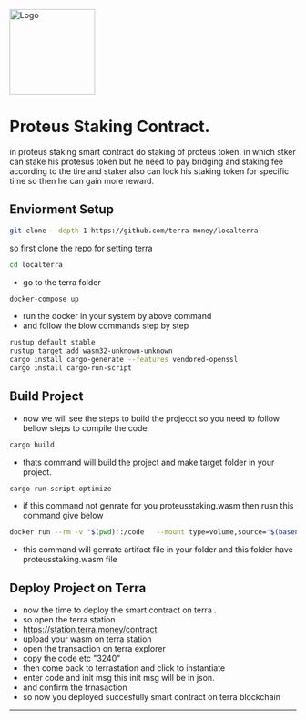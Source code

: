 <a href="https://proteus.finance/" title="Proteus Finance"><img align="center" src="../assets/logo_with_text.svg" height="150" alt="Logo" /></a>
<br />

# Proteus Staking Contract.
in proteus staking smart contract do staking of proteus token. in which stker can stake his protesus token but he need to pay bridging and staking fee according to the tire and staker also can lock his staking token for specific time so then he can gain more reward.

## Enviorment Setup

```sh
git clone --depth 1 https://github.com/terra-money/localterra
```

so first clone the repo for setting terra

```sh
cd localterra
```

- go to the terra folder

```sh
docker-compose up
```

- run the docker in your system by above command
- and follow the blow commands step by step

```sh
rustup default stable
rustup target add wasm32-unknown-unknown
cargo install cargo-generate --features vendored-openssl
cargo install cargo-run-script
```

## Build Project

- now we will see the steps to build the projecct so you need to follow bellow steps to compile the code

```sh
cargo build
```

- thats command will build the project and make target folder in your project.

```sh
cargo run-script optimize
```
- if this command not genrate for you proteusstaking.wasm then rusn this command give below 

```sh
docker run --rm -v "$(pwd)":/code   --mount type=volume,source="$(basename "$(pwd)")_cache",target=/code/target   --mount type=volume,source=registry_cache,target=/usr/local/cargo/registry   cosmwasm/rust-optimizer:0.12.3`sh
```


- this command will genrate artifact file in your folder and this folder have proteusstaking.wasm file

## Deploy Project on Terra

- now the time to deploy the smart contract on terra .
- so open the terra station
- https://station.terra.money/contract
- upload your wasm on terra station
- open the transaction on terra explorer
- copy the code etc "3240"
- then come back to terrastation and click to instantiate
- enter code and init msg this init msg will be in json.
- and confirm the trnasaction
- so now you deployed succesfully smart contract on terra blockchain

---